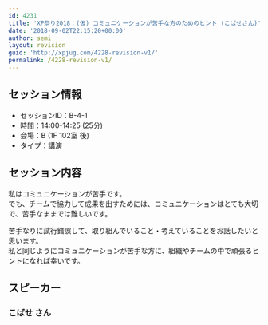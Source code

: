 ```yaml
---
id: 4231
title: 'XP祭り2018：(仮) コミュニケーションが苦手な方のためのヒント (こばせさん)'
date: '2018-09-02T22:15:20+00:00'
author: semi
layout: revision
guid: 'http://xpjug.com/4228-revision-v1/'
permalink: /4228-revision-v1/
---
```


## セッション情報

- セッションID：B-4-1
- 時間：14:00-14:25 (25分)
- 会場：B (1F 102室 後)
- タイプ：講演

## セッション内容

私はコミュニケーションが苦手です。  
でも、チームで協力して成果を出すためには、コミュニケーションはとても大切で、苦手なままでは難しいです。

苦手なりに試行錯誤して、取り組んでいること・考えていることをお話したいと思います。  
私と同じようにコミュニケーションが苦手な方に、組織やチームの中で頑張るヒントになれば幸いです。

## スピーカー

### こばせ さん

<div class="profile"></div>